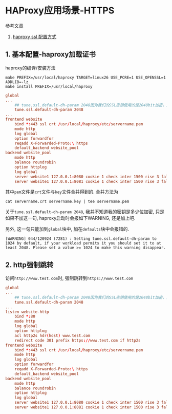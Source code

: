 # HAProxy应用场景-HTTPS

参考文章

1. [haproxy ssl 配置方式](http://www.tuicool.com/articles/iAjMra)

## 1. 基本配置-haproxy加载证书

haproxy的编译/安装方法

```
make PREFIX=/usr/local/haproxy TARGET=linux26 USE_PCRE=1 USE_OPENSSL=1 ADDLIB=-lz
make install PREFIX=/usr/local/haproxy
```

```conf
global
...
    ## tune.ssl.default-dh-param 2048因为我们的SSL密钥使用的是2048bit加密，所以在此进行声明。
    tune.ssl.default-dh-param 2048
...
frontend website
    bind *:443 ssl crt /usr/local/haproxy/etc/servername.pem
    mode http
    log global
    option forwardfor
    reqadd X-Forwarded-Proto:\ https
    default_backend website_pool
backend website_pool
    mode http
    balance roundrobin
    option httplog
    log global
    server website1 127.0.0.1:8080 cookie 1 check inter 1500 rise 3 fall 3 weight 1
    server website1 127.0.0.1:8081 cookie 1 check inter 1500 rise 3 fall 3 weight 1
```

其中`pem`文件是`crt`文件与`key`文件合并得到的. 合并方法为

```
cat servername.crt servername.key | tee servername.pem
```

关于`tune.ssl.default-dh-param 2048`, 我并不知道我的密钥是多少位加密, 只是如果不加这一句, haproxy启动时会报如下WARNING, 还是加上吧. 

另外, 这一句只能加到`global`块中, 加在`defaults`块中会报错的.

```
[WARNING] 044/120924 (7281) : Setting tune.ssl.default-dh-param to 1024 by default, if your workload permits it you should set it to at least 2048. Please set a value >= 1024 to make this warning disappear.
```

## 2. http强制跳转

访问`http://www.test.com`时, 强制跳转到`https://www.test.com`

```conf
global
...
    ## tune.ssl.default-dh-param 2048因为我们的SSL密钥使用的是2048bit加密，所以在此进行声明。
    tune.ssl.default-dh-param 2048
...
listen website-http
    bind *:80
    mode http
    log global
    option httplog
    acl http2s hdr(host) www.test.com
    redirect code 301 prefix https://www.test.com if http2s
frontend website
    bind *:443 ssl crt /usr/local/haproxy/etc/servername.pem
    mode http
    log global
    option forwardfor
    reqadd X-Forwarded-Proto:\ https
    default_backend website_pool
backend website_pool
    mode http
    balance roundrobin
    option httplog
    log global
    server website1 127.0.0.1:8080 cookie 1 check inter 1500 rise 3 fall 3 weight 1
    server website1 127.0.0.1:8081 cookie 1 check inter 1500 rise 3 fall 3 weight 1
```